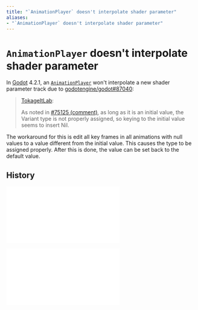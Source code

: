 ```yaml
---
title: "`AnimationPlayer` doesn't interpolate shader parameter"
aliases:
- "`AnimationPlayer` doesn't interpolate shader parameter"
---
```


# `AnimationPlayer` doesn't interpolate shader parameter

In [Godot](../notes/godot.md) 4.2.1, an [`AnimationPlayer`](../notes/godot-animation-player.md) won't interpolate a new shader parameter track due to [godotengine/godot#87040](https://github.com/godotengine/godot/issues/87040#issuecomment-1887424734):

> [TokageItLab](https://github.com/godotengine/godot/issues/87040#issuecomment-1887424734):
>
> As noted in [#75125 (comment)](https://github.com/godotengine/godot/issues/75125#issuecomment-1568624735), as long as it is an initial value, the Variant type is not properly assigned, so keying to the initial value seems to insert Nil.

The workaround for this is edit all key frames in all animations with null values to a value different from the initial value. This causes the type to be assigned properly. After this is done, the value can be set back to the default value.

## History

![20240503_1856](../entries/20240503_1856.md)

![20240527_095110](../entries/20240527_095110.md)
